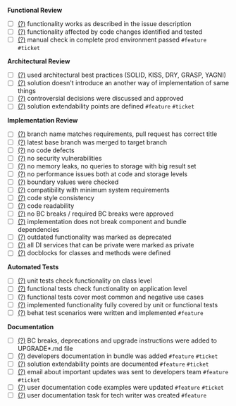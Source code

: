 **Functional Review**
- [ ] [(?)][1_1] functionality works as described in the issue description
- [ ] [(?)][1_2] functionality affected by code changes identified and tested
- [ ] [(?)][1_3] manual check in complete prod environment passed `#feature` `#ticket`

**Architectural Review**
- [ ] [(?)][2_1] used architectural best practices (SOLID, KISS, DRY, GRASP, YAGNI)
- [ ] [(?)][2_2] solution doesn't introduce an another way of implementation of same things
- [ ] [(?)][2_3] controversial decisions were discussed and approved
- [ ] [(?)][2_4] solution extendability points are defined `#feature` `#ticket`

**Implementation Review**
- [ ] [(?)][3_1] branch name matches requirements, pull request has correct title
- [ ] [(?)][3_2] latest base branch was merged to target branch
- [ ] [(?)][3_3] no code defects
- [ ] [(?)][3_4] no security vulnerabilities
- [ ] [(?)][3_5] no memory leaks, no queries to storage with big result set
- [ ] [(?)][3_6] no performance issues both at code and storage levels
- [ ] [(?)][3_7] boundary values were checked
- [ ] [(?)][3_8] compatibility with minimum system requirements
- [ ] [(?)][3_9] code style consistency
- [ ] [(?)][3_10] code readability
- [ ] [(?)][3_11] no BC breaks / required BC breaks were approved
- [ ] [(?)][3_12] implementation does not break component and bundle dependencies
- [ ] [(?)][3_13] outdated functionality was marked as deprecated
- [ ] [(?)][3_14] all DI services that can be private were marked as private
- [ ] [(?)][3_15] docblocks for classes and methods were defined

**Automated Tests**
- [ ] [(?)][4_1] unit tests check functionality on class level
- [ ] [(?)][4_2] functional tests check functionality on application level
- [ ] [(?)][4_3] functional tests cover most common and negative use cases
- [ ] [(?)][4_4] implemented functionality fully covered by unit or functional tests
- [ ] [(?)][4_5] behat test scenarios were written and implemented `#feature`

**Documentation**
- [ ] [(?)][5_1] BC breaks, deprecations and upgrade instructions were added to UPGRADE*.md file
- [ ] [(?)][5_2] developers documentation in bundle was added `#feature` `#ticket`
- [ ] [(?)][5_3] solution extendability points are documented `#feature` `#ticket`
- [ ] [(?)][5_4] email about important updates was sent to developers team `#feature` `#ticket`
- [ ] [(?)][5_5] user documentation code examples were updated `#feature` `#ticket`
- [ ] [(?)][5_6] user documentation task for tech writer was created `#feature`

[1_1]: https://magecore.atlassian.net/wiki/display/ORODEV/Code+Review+Checklist#CodeReviewChecklist-Functionalityworksasdescribedintheissuedescription
[1_2]: https://magecore.atlassian.net/wiki/display/ORODEV/Code+Review+Checklist#CodeReviewChecklist-Functionalityaffectedbycodechangesidentifiedandtested
[1_3]: https://magecore.atlassian.net/wiki/display/ORODEV/Code+Review+Checklist#CodeReviewChecklist-Manualcheckincompleteprodenvironmentpassed
[2_1]: https://magecore.atlassian.net/wiki/display/ORODEV/Code+Review+Checklist#CodeReviewChecklist-Usedarchitecturalbestpractices(SOLID,KISS,DRY,GRASP,YAGNI)
[2_2]: https://magecore.atlassian.net/wiki/display/ORODEV/Code+Review+Checklist#CodeReviewChecklist-Solutiondoesn'tintroduceananotherwayofimplementationofsamethings
[2_3]: https://magecore.atlassian.net/wiki/display/ORODEV/Code+Review+Checklist#CodeReviewChecklist-Controversialdecisionswerediscussedandapproved
[2_4]: https://magecore.atlassian.net/wiki/display/ORODEV/Code+Review+Checklist#CodeReviewChecklist-Solutionextendabilitypointsaredefined
[3_1]: https://magecore.atlassian.net/wiki/display/ORODEV/Code+Review+Checklist#CodeReviewChecklist-Branchnamematchesrequirements,pullrequesthascorrecttitle
[3_2]: https://magecore.atlassian.net/wiki/display/ORODEV/Code+Review+Checklist#CodeReviewChecklist-Latestbasebranchwasmergedtotargetbranch
[3_3]: https://magecore.atlassian.net/wiki/display/ORODEV/Code+Review+Checklist#CodeReviewChecklist-Nocodedefects
[3_4]: https://magecore.atlassian.net/wiki/display/ORODEV/Code+Review+Checklist#CodeReviewChecklist-Nosecurityvulnerabilities
[3_5]: https://magecore.atlassian.net/wiki/display/ORODEV/Code+Review+Checklist#CodeReviewChecklist-Nomemoryleaks,noqueriestostoragewithbigresultset
[3_6]: https://magecore.atlassian.net/wiki/display/ORODEV/Code+Review+Checklist#CodeReviewChecklist-Noperformanceissuesbothatcodeandstoragelevels
[3_7]: https://magecore.atlassian.net/wiki/display/ORODEV/Code+Review+Checklist#CodeReviewChecklist-Boundaryvalueswerechecked
[3_8]: https://magecore.atlassian.net/wiki/display/ORODEV/Code+Review+Checklist#CodeReviewChecklist-Compatibilitywithminimumsystemrequirements
[3_9]: https://magecore.atlassian.net/wiki/display/ORODEV/Code+Review+Checklist#CodeReviewChecklist-Codestyleconsistency
[3_10]: https://magecore.atlassian.net/wiki/display/ORODEV/Code+Review+Checklist#CodeReviewChecklist-Codereadability
[3_11]: https://magecore.atlassian.net/wiki/display/ORODEV/Code+Review+Checklist#CodeReviewChecklist-NoBCbreaks/requiredBCbreakswereapproved
[3_12]: https://magecore.atlassian.net/wiki/display/ORODEV/Code+Review+Checklist#CodeReviewChecklist-Implementationdoesnotbreakcomponentandbundledependencies
[3_13]: https://magecore.atlassian.net/wiki/display/ORODEV/Code+Review+Checklist#CodeReviewChecklist-Outdatedfunctionalitywasmarkedasdeprecated
[3_14]: https://magecore.atlassian.net/wiki/display/ORODEV/Code+Review+Checklist#CodeReviewChecklist-AllDIservicesthatcanbeprivateweremarkedasprivate
[3_15]: https://magecore.atlassian.net/wiki/display/ORODEV/Code+Review+Checklist#CodeReviewChecklist-Docblocksforclassesandmethodsweredefined
[4_1]: https://magecore.atlassian.net/wiki/display/ORODEV/Code+Review+Checklist#CodeReviewChecklist-Unittestscheckfunctionalityonclasslevel
[4_2]: https://magecore.atlassian.net/wiki/display/ORODEV/Code+Review+Checklist#CodeReviewChecklist-Functionaltestscheckfunctionalityonapplicationlevel
[4_3]: https://magecore.atlassian.net/wiki/display/ORODEV/Code+Review+Checklist#CodeReviewChecklist-Functionaltestscovermostcommonandnegativeusecases
[4_4]: https://magecore.atlassian.net/wiki/display/ORODEV/Code+Review+Checklist#CodeReviewChecklist-Implementedfunctionalityfullycoveredbyunitorfunctionaltests
[4_5]: https://magecore.atlassian.net/wiki/display/ORODEV/Code+Review+Checklist#CodeReviewChecklist-Behattestscenarioswerewrittenandimplemented
[5_1]: https://magecore.atlassian.net/wiki/display/ORODEV/Code+Review+Checklist#CodeReviewChecklist-BCbreaks,deprecationsandupgradeinstructionswereaddedtoUPGRADE*.mdfile
[5_2]: https://magecore.atlassian.net/wiki/display/ORODEV/Code+Review+Checklist#CodeReviewChecklist-Developersdocumentationinbundlewasadded
[5_3]: https://magecore.atlassian.net/wiki/display/ORODEV/Code+Review+Checklist#CodeReviewChecklist-Solutionextendabilitypointsaredocumented
[5_4]: https://magecore.atlassian.net/wiki/display/ORODEV/Code+Review+Checklist#CodeReviewChecklist-Emailaboutimportantupdateswassenttodevelopersteam
[5_5]: https://magecore.atlassian.net/wiki/display/ORODEV/Code+Review+Checklist#CodeReviewChecklist-Userdocumentationcodeexampleswereupdated
[5_6]: https://magecore.atlassian.net/wiki/display/ORODEV/Code+Review+Checklist#CodeReviewChecklist-Userdocumentationtaskfortechwriterwascreated
